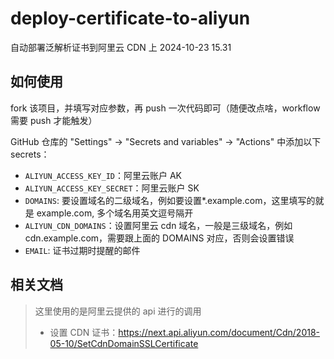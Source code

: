 <!--
 * @Author: 殷晨东 462085920@qq.com
 * @Date: 2024-10-23 11:53:22
 * @Description:
-->

# deploy-certificate-to-aliyun

自动部署泛解析证书到阿里云 CDN 上
2024-10-23 15.31

## 如何使用

fork 该项目，并填写对应参数，再 push 一次代码即可（随便改点啥，workflow 需要 push 才能触发）

GitHub 仓库的 "Settings" -> "Secrets and variables" -> "Actions" 中添加以下 secrets：

- `ALIYUN_ACCESS_KEY_ID`：阿里云账户 AK
- `ALIYUN_ACCESS_KEY_SECRET`：阿里云账户 SK
- `DOMAINS`: 要设置域名的二级域名，例如要设置\*.example.com，这里填写的就是 example.com, 多个域名用英文逗号隔开
- `ALIYUN_CDN_DOMAINS`：设置阿里云 cdn 域名，一般是三级域名，例如 cdn.example.com，需要跟上面的 DOMAINS 对应，否则会设置错误
- `EMAIL`: 证书过期时提醒的邮件

## 相关文档

> 这里使用的是阿里云提供的 api 进行的调用
>
> - 设置 CDN 证书：https://next.api.aliyun.com/document/Cdn/2018-05-10/SetCdnDomainSSLCertificate
